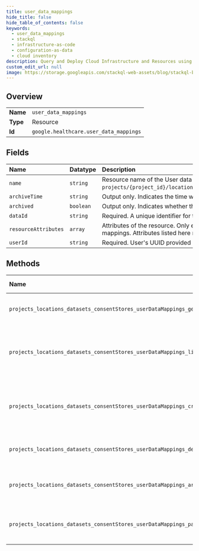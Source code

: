 ```yaml
---
title: user_data_mappings
hide_title: false
hide_table_of_contents: false
keywords:
  - user_data_mappings
  - stackql
  - infrastructure-as-code
  - configuration-as-data
  - cloud inventory
description: Query and Deploy Cloud Infrastructure and Resources using SQL
custom_edit_url: null
image: https://storage.googleapis.com/stackql-web-assets/blog/stackql-blog-post-featured-image.png
---
```

  
    

## Overview
<table><tbody>
<tr><td><b>Name</b></td><td><code>user_data_mappings</code></td></tr>
<tr><td><b>Type</b></td><td>Resource</td></tr>
<tr><td><b>Id</b></td><td><code>google.healthcare.user_data_mappings</code></td></tr>
</tbody></table>

## Fields
| Name | Datatype | Description |
|:-----|:---------|:------------|
| `name` | `string` | Resource name of the User data mapping, of the form `projects/{project_id}/locations/{location_id}/datasets/{dataset_id}/consentStores/{consent_store_id}/userDataMappings/{user_data_mapping_id}`. |
| `archiveTime` | `string` | Output only. Indicates the time when this mapping was archived. |
| `archived` | `boolean` | Output only. Indicates whether this mapping is archived. |
| `dataId` | `string` | Required. A unique identifier for the mapped resource. |
| `resourceAttributes` | `array` | Attributes of the resource. Only explicitly set attributes are displayed here. Attribute definitions with defaults set implicitly apply to these User data mappings. Attributes listed here must be single valued, that is, exactly one value is specified for the field "values" in each Attribute. |
| `userId` | `string` | Required. User's UUID provided by the client. |
## Methods
| Name | Accessible by | Required Params | Description |
|:-----|:--------------|:----------------|:------------|
| `projects_locations_datasets_consentStores_userDataMappings_get` | `SELECT` | `name` | Gets the specified User data mapping. |
| `projects_locations_datasets_consentStores_userDataMappings_list` | `SELECT` | `parent` | Lists the User data mappings in the specified consent store. |
| `projects_locations_datasets_consentStores_userDataMappings_create` | `INSERT` | `parent` | Creates a new User data mapping in the parent consent store. |
| `projects_locations_datasets_consentStores_userDataMappings_delete` | `DELETE` | `name` | Deletes the specified User data mapping. |
| `projects_locations_datasets_consentStores_userDataMappings_archive` | `EXEC` | `name` | Archives the specified User data mapping. |
| `projects_locations_datasets_consentStores_userDataMappings_patch` | `EXEC` | `name` | Updates the specified User data mapping. |
